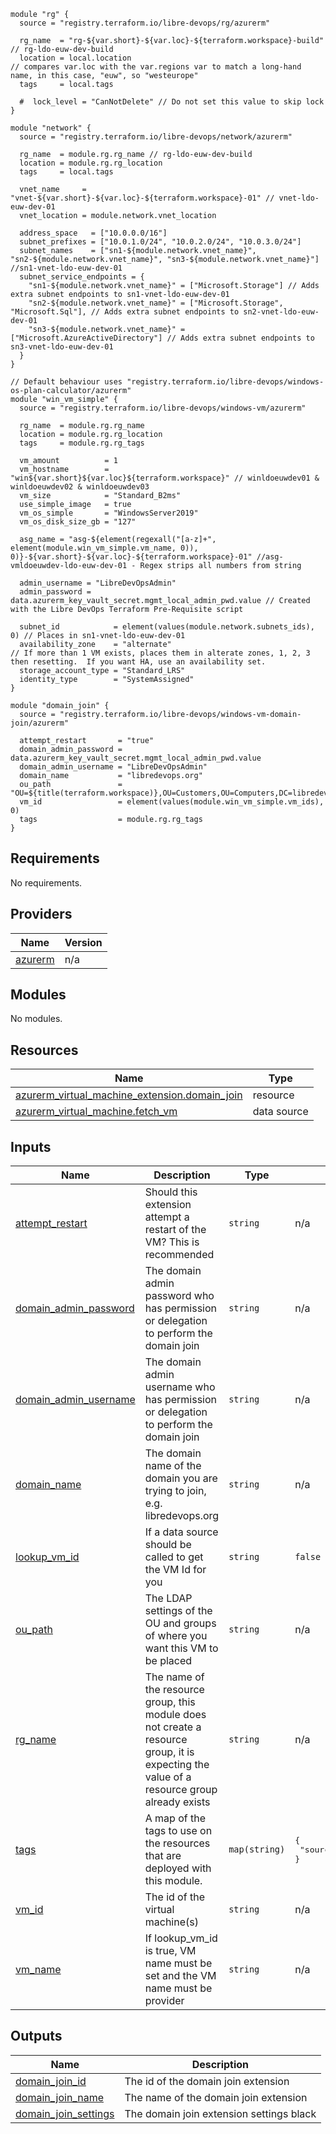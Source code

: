 ```hcl
module "rg" {
  source = "registry.terraform.io/libre-devops/rg/azurerm"

  rg_name  = "rg-${var.short}-${var.loc}-${terraform.workspace}-build" // rg-ldo-euw-dev-build
  location = local.location                                            // compares var.loc with the var.regions var to match a long-hand name, in this case, "euw", so "westeurope"
  tags     = local.tags

  #  lock_level = "CanNotDelete" // Do not set this value to skip lock
}

module "network" {
  source = "registry.terraform.io/libre-devops/network/azurerm"

  rg_name  = module.rg.rg_name // rg-ldo-euw-dev-build
  location = module.rg.rg_location
  tags     = local.tags

  vnet_name     = "vnet-${var.short}-${var.loc}-${terraform.workspace}-01" // vnet-ldo-euw-dev-01
  vnet_location = module.network.vnet_location

  address_space   = ["10.0.0.0/16"]
  subnet_prefixes = ["10.0.1.0/24", "10.0.2.0/24", "10.0.3.0/24"]
  subnet_names    = ["sn1-${module.network.vnet_name}", "sn2-${module.network.vnet_name}", "sn3-${module.network.vnet_name}"] //sn1-vnet-ldo-euw-dev-01
  subnet_service_endpoints = {
    "sn1-${module.network.vnet_name}" = ["Microsoft.Storage"] // Adds extra subnet endpoints to sn1-vnet-ldo-euw-dev-01
    "sn2-${module.network.vnet_name}" = ["Microsoft.Storage", "Microsoft.Sql"], // Adds extra subnet endpoints to sn2-vnet-ldo-euw-dev-01
    "sn3-${module.network.vnet_name}" = ["Microsoft.AzureActiveDirectory"] // Adds extra subnet endpoints to sn3-vnet-ldo-euw-dev-01
  }
}

// Default behaviour uses "registry.terraform.io/libre-devops/windows-os-plan-calculator/azurerm"
module "win_vm_simple" {
  source = "registry.terraform.io/libre-devops/windows-vm/azurerm"

  rg_name  = module.rg.rg_name
  location = module.rg.rg_location
  tags     = module.rg.rg_tags

  vm_amount          = 1
  vm_hostname        = "win${var.short}${var.loc}${terraform.workspace}" // winldoeuwdev01 & winldoeuwdev02 & winldoeuwdev03
  vm_size            = "Standard_B2ms"
  use_simple_image   = true
  vm_os_simple       = "WindowsServer2019"
  vm_os_disk_size_gb = "127"

  asg_name = "asg-${element(regexall("[a-z]+", element(module.win_vm_simple.vm_name, 0)), 0)}-${var.short}-${var.loc}-${terraform.workspace}-01" //asg-vmldoeuwdev-ldo-euw-dev-01 - Regex strips all numbers from string

  admin_username = "LibreDevOpsAdmin"
  admin_password = data.azurerm_key_vault_secret.mgmt_local_admin_pwd.value // Created with the Libre DevOps Terraform Pre-Requisite script

  subnet_id            = element(values(module.network.subnets_ids), 0) // Places in sn1-vnet-ldo-euw-dev-01
  availability_zone    = "alternate"                                    // If more than 1 VM exists, places them in alterate zones, 1, 2, 3 then resetting.  If you want HA, use an availability set.
  storage_account_type = "Standard_LRS"
  identity_type        = "SystemAssigned"
}

module "domain_join" {
  source = "registry.terraform.io/libre-devops/windows-vm-domain-join/azurerm"

  attempt_restart       = "true"
  domain_admin_password = data.azurerm_key_vault_secret.mgmt_local_admin_pwd.value
  domain_admin_username = "LibreDevOpsAdmin"
  domain_name           = "libredevops.org"
  ou_path               = "OU=${title(terraform.workspace)},OU=Customers,OU=Computers,DC=libredevops,DC=org"
  vm_id                 = element(values(module.win_vm_simple.vm_ids), 0)
  tags                  = module.rg.rg_tags
}

```

## Requirements

No requirements.

## Providers

| Name | Version |
|------|---------|
| <a name="provider_azurerm"></a> [azurerm](#provider\_azurerm) | n/a |

## Modules

No modules.

## Resources

| Name | Type |
|------|------|
| [azurerm_virtual_machine_extension.domain_join](https://registry.terraform.io/providers/hashicorp/azurerm/latest/docs/resources/virtual_machine_extension) | resource |
| [azurerm_virtual_machine.fetch_vm](https://registry.terraform.io/providers/hashicorp/azurerm/latest/docs/data-sources/virtual_machine) | data source |

## Inputs

| Name | Description | Type | Default | Required |
|------|-------------|------|---------|:--------:|
| <a name="input_attempt_restart"></a> [attempt\_restart](#input\_attempt\_restart) | Should this extension attempt a restart of the VM? This is recommended | `string` | n/a | yes |
| <a name="input_domain_admin_password"></a> [domain\_admin\_password](#input\_domain\_admin\_password) | The domain admin password who has permission or delegation to perform the domain join | `string` | n/a | yes |
| <a name="input_domain_admin_username"></a> [domain\_admin\_username](#input\_domain\_admin\_username) | The domain admin username who has permission or delegation to perform the domain join | `string` | n/a | yes |
| <a name="input_domain_name"></a> [domain\_name](#input\_domain\_name) | The domain name of the domain you are trying to join, e.g. libredevops.org | `string` | n/a | yes |
| <a name="input_lookup_vm_id"></a> [lookup\_vm\_id](#input\_lookup\_vm\_id) | If a data source should be called to get the VM Id for you | `string` | `false` | no |
| <a name="input_ou_path"></a> [ou\_path](#input\_ou\_path) | The LDAP settings of the OU and groups of where you want this VM to be placed | `string` | n/a | yes |
| <a name="input_rg_name"></a> [rg\_name](#input\_rg\_name) | The name of the resource group, this module does not create a resource group, it is expecting the value of a resource group already exists | `string` | n/a | yes |
| <a name="input_tags"></a> [tags](#input\_tags) | A map of the tags to use on the resources that are deployed with this module. | `map(string)` | <pre>{<br>  "source": "terraform"<br>}</pre> | no |
| <a name="input_vm_id"></a> [vm\_id](#input\_vm\_id) | The id of the virtual machine(s) | `string` | n/a | yes |
| <a name="input_vm_name"></a> [vm\_name](#input\_vm\_name) | If lookup\_vm\_id is true, VM name must be set and the VM name must be provider | `string` | n/a | yes |

## Outputs

| Name | Description |
|------|-------------|
| <a name="output_domain_join_id"></a> [domain\_join\_id](#output\_domain\_join\_id) | The id of the domain join extension |
| <a name="output_domain_join_name"></a> [domain\_join\_name](#output\_domain\_join\_name) | The name of the domain join extension |
| <a name="output_domain_join_settings"></a> [domain\_join\_settings](#output\_domain\_join\_settings) | The domain join extension settings black |
